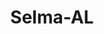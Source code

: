 ---
title: Selma-AL
slug: selma-al
f_state:
- cms/state/alabama.md
f_locations:
- cms/payday-loan/1-stop-cash-18.md
- cms/payday-loan/advance-america-1167.md
- cms/payday-loan/advance-america-1168.md
- cms/payday-loan/cash-express-inc-7437.md
- cms/payday-loan/cash-tyme-8922.md
- cms/payday-loan/check-go-9704.md
- cms/payday-loan/check-into-cash-11505.md
- cms/payday-loan/emergi-cash-16791.md
- cms/payday-loan/great-american-loans-19182.md
- cms/payday-loan/money-now-21610.md
- cms/payday-loan/pls-loan-store-24429.md
- cms/payday-loan/title-cash-27736.md
updated-on: '2024-05-30T13:41:28.615Z'
created-on: '2024-05-30T13:41:28.615Z'
published-on: '2024-05-30T13:54:32.469Z'
f_city: Selma
layout: '[city].html'
tags: city
---